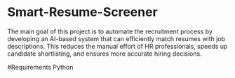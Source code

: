 # Smart-Resume-Screener
The main goal of this project is to automate the recruitment process by developing an AI-based system that can efficiently match resumes with job descriptions. This reduces the manual effort of HR professionals, speeds up candidate shortlisting, and ensures more accurate hiring decisions.

#Requirements
Python
